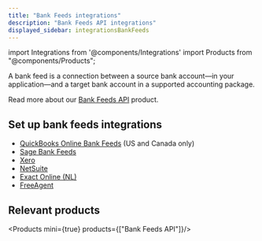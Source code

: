 ```yaml
---
title: "Bank Feeds integrations"
description: "Bank Feeds API integrations"
displayed_sidebar: integrationsBankFeeds
---
```


import Integrations from '@components/Integrations'
import Products from "@components/Products";

A bank feed is a connection between a source bank account—in your application—and a target bank account in a supported accounting package.

Read more about our [Bank Feeds API](/bank-feeds/overview) product.

## Set up bank feeds integrations

- [QuickBooks Online Bank Feeds](/integrations/bank-feeds/qbo-bank-feeds/) (US and Canada only)
- [Sage Bank Feeds](/integrations/bank-feeds/sage-bank-feeds/)
- [Xero](/integrations/bank-feeds/xero-bank-feeds/)
- [NetSuite](/integrations/bank-feeds/netsuite-bank-feeds/netsuite-bank-feeds-setup)
- [Exact Online (NL)](/integrations/accounting/exact-online/accounting-exact-online)
- [FreeAgent](/integrations/accounting/freeagent/accounting-freeagent)

## Relevant products

<Products mini={true} products={["Bank Feeds API"]}/>
